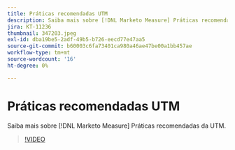 ```yaml
---
title: Práticas recomendadas UTM
description: Saiba mais sobre [!DNL Marketo Measure] Práticas recomendadas da UTM.
jira: KT-11236
thumbnail: 347203.jpeg
exl-id: dba19be5-2adf-49b5-b726-eecd77e47aa5
source-git-commit: b60003c6fa73401ca980a46ae47be00a1bb457ae
workflow-type: tm+mt
source-wordcount: '16'
ht-degree: 0%

---
```


# Práticas recomendadas UTM

Saiba mais sobre [!DNL Marketo Measure] Práticas recomendadas da UTM.

>[!VIDEO](https://video.tv.adobe.com/v/347203/?quality=12&learn=on)
